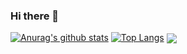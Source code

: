 ### Hi there 👋

[![Anurag's github stats](https://github-readme-stats.vercel.app/api?username=nachocss)](https://github.com/nachocss/github-readme-stats)
[![Top Langs](https://github-readme-stats.vercel.app/api/top-langs/?username=nachocss&layout=compact)](https://github.com/nachocss/github-readme-stats)
<a href="https://github.com/ayudadigital/huelladigital-backend">
  <img align="center" src="https://github-readme-stats.vercel.app/api/pin/?username=ayudadigital&repo=huelladigital-backend" />
</a>
<!--
**Nachocss/Nachocss** is a ✨ _special_ ✨ repository because its `README.md` (this file) appears on your GitHub profile.

Here are some ideas to get you started:

- 🔭 I’m currently working on ...
- 🌱 I’m currently learning ...
- 👯 I’m looking to collaborate on ...
- 🤔 I’m looking for help with ...
- 💬 Ask me about ...
- 📫 How to reach me: ...
- 😄 Pronouns: ...
- ⚡ Fun fact: ...
-->
